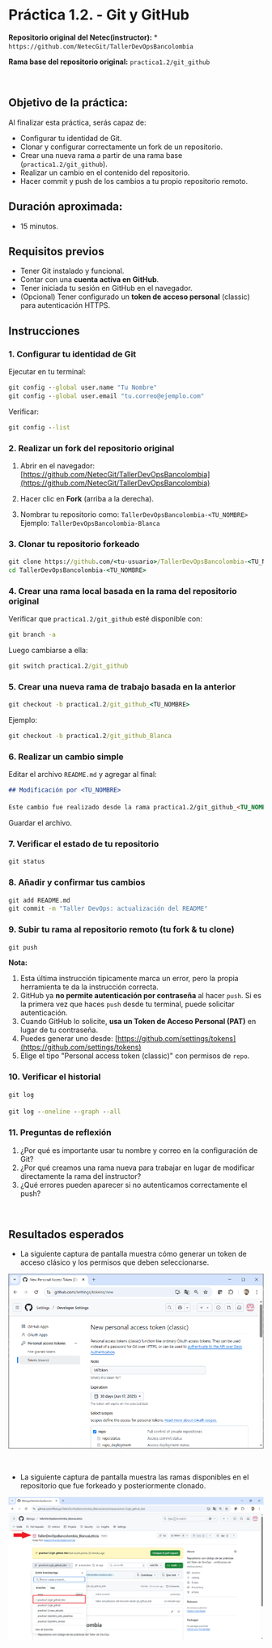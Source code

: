 # Práctica 1.2. - Git y GitHub

**Repositorio original del Netec(instructor):**
	* `https://github.com/NetecGit/TallerDevOpsBancolombia`
	
**Rama base del repositorio original:**
`practica1.2/git_github`


<br/>

## Objetivo de la práctica:

Al finalizar esta práctica, serás capaz de:

- Configurar tu identidad de Git.
- Clonar y configurar correctamente un fork de un repositorio.
- Crear una nueva rama a partir de una rama base (`practica1.2/git_github`).
- Realizar un cambio en el contenido del repositorio.
- Hacer commit y push de los cambios a tu propio repositorio remoto.

## Duración aproximada:
- 15 minutos.

## Requisitos previos

- Tener Git instalado y funcional.
- Contar con una **cuenta activa en GitHub**.
- Tener iniciada tu sesión en GitHub en el navegador.
- (Opcional) Tener configurado un **token de acceso personal** (classic) para autenticación HTTPS.

## Instrucciones

### 1. Configurar tu identidad de Git

Ejecutar en tu terminal:

```cmd
git config --global user.name "Tu Nombre"
git config --global user.email "tu.correo@ejemplo.com"
```

Verificar:

```cmd
git config --list
```


### 2. Realizar un fork del repositorio original

1. Abrir en el navegador:
	[https://github.com/NetecGit/TallerDevOpsBancolombia](https://github.com/NetecGit/TallerDevOpsBancolombia)

2. Hacer clic en **Fork** (arriba a la derecha).

3. Nombrar tu repositorio como:
   `TallerDevOpsBancolombia-<TU_NOMBRE>`
   Ejemplo: `TallerDevOpsBancolombia-Blanca`


### 3. Clonar tu repositorio forkeado

```cmd
git clone https://github.com/<tu-usuario>/TallerDevOpsBancolombia-<TU_NOMBRE>.git
cd TallerDevOpsBancolombia-<TU_NOMBRE>
```

### 4. Crear una rama local basada en la rama del repositorio original

Verificar que `practica1.2/git_github` esté disponible con:

```cmd
git branch -a
```

Luego cambiarse a ella:

```cmd
git switch practica1.2/git_github  
```

### 5. Crear una nueva rama de trabajo basada en la anterior

```cmd
git checkout -b practica1.2/git_github_<TU_NOMBRE>
```

Ejemplo:

```cmd
git checkout -b practica1.2/git_github_Blanca
```

### 6. Realizar un cambio simple

Editar el archivo `README.md` y agregar al final:

```markdown
## Modificación por <TU_NOMBRE>

Este cambio fue realizado desde la rama practica1.2/git_github_<TU_NOMBRE> para simular un flujo de integración continua.
```

Guardar el archivo.

### 7. Verificar el estado de tu repositorio

```cmd
git status
```
 
### 8. Añadir y confirmar tus cambios

```cmd
git add README.md
git commit -m "Taller DevOps: actualización del README"
```

### 9. Subir tu rama al repositorio remoto (tu fork & tu clone)

```cmd
git push 
```

**Nota:** 
1. Esta última instrucción tipicamente marca un error, pero la propia herramienta te da la instrucción correcta.
2. GitHub ya **no permite autenticación por contraseña** al hacer `push`. Si es la primera vez que haces `push` desde tu terminal, puede solicitar autenticación.
3. Cuando GitHub lo solicite, **usa un Token de Acceso Personal (PAT)** en lugar de tu contraseña.
4. Puedes generar uno desde: [https://github.com/settings/tokens](https://github.com/settings/tokens)
5. Elige el tipo "Personal access token (classic)" con permisos de `repo`.


### 10. Verificar el historial

```cmd
git log

git log --oneline --graph --all
```


### 11. Preguntas de reflexión

1. ¿Por qué es importante usar tu nombre y correo en la configuración de Git?
2. ¿Por qué creamos una rama nueva para trabajar en lugar de modificar directamente la rama del instructor?
3. ¿Qué errores pueden aparecer si no autenticamos correctamente el push?


<br/>

## Resultados esperados

* La siguiente captura de pantalla muestra cómo generar un token de acceso clásico y los permisos que deben seleccionarse.

![Tokens](../images/i10.png)

<br/>

* La siguiente captura de pantalla muestra las ramas disponibles en el repositorio que fue forkeado y posteriormente clonado.

![Tokens](../images/i11.png)

